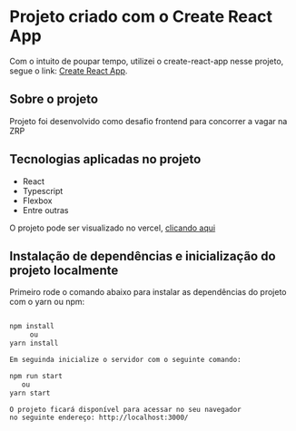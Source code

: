 # Projeto criado com o Create React App

Com o intuito de poupar tempo, utilizei o create-react-app nesse projeto, segue o link: [Create React App](https://github.com/facebook/create-react-app).

## Sobre o projeto

Projeto foi desenvolvido como desafio frontend para concorrer a vagar na ZRP

## Tecnologias aplicadas no projeto

- React
- Typescript
- Flexbox
- Entre outras

O projeto pode ser visualizado no vercel, [clicando aqui](https://)

## Instalação de dependências e inicialização do projeto localmente

Primeiro rode o comando abaixo para instalar as dependências do projeto com o yarn ou npm:

```bash

npm install
     ou
yarn install

Em seguinda inicialize o servidor com o seguinte comando:

npm run start
   ou
yarn start

O projeto ficará disponível para acessar no seu navegador
no seguinte endereço: http://localhost:3000/

```
